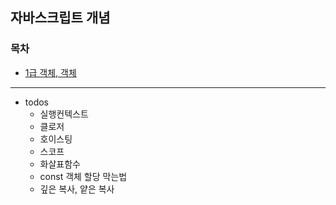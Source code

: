## 자바스크립트 개념

### 목차

- [1급 객체, 객체](./Javascript/first_class_object.md)

---

- todos
  - 실행컨텍스트
  - 클로저
  - 호이스팅
  - 스코프
  - 화살표함수
  - const 객체 할당 막는법
  - 깊은 복사, 얕은 복사
